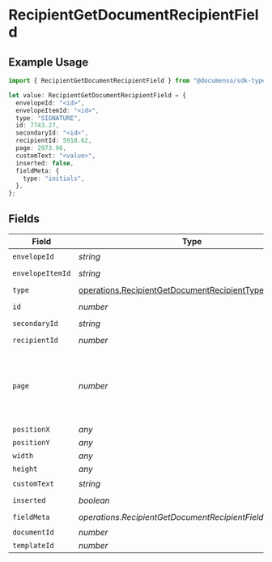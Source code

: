 # RecipientGetDocumentRecipientField

## Example Usage

```typescript
import { RecipientGetDocumentRecipientField } from "@documenso/sdk-typescript/models/operations";

let value: RecipientGetDocumentRecipientField = {
  envelopeId: "<id>",
  envelopeItemId: "<id>",
  type: "SIGNATURE",
  id: 7743.27,
  secondaryId: "<id>",
  recipientId: 5918.62,
  page: 2973.96,
  customText: "<value>",
  inserted: false,
  fieldMeta: {
    type: "initials",
  },
};
```

## Fields

| Field                                                                                                        | Type                                                                                                         | Required                                                                                                     | Description                                                                                                  |
| ------------------------------------------------------------------------------------------------------------ | ------------------------------------------------------------------------------------------------------------ | ------------------------------------------------------------------------------------------------------------ | ------------------------------------------------------------------------------------------------------------ |
| `envelopeId`                                                                                                 | *string*                                                                                                     | :heavy_check_mark:                                                                                           | N/A                                                                                                          |
| `envelopeItemId`                                                                                             | *string*                                                                                                     | :heavy_check_mark:                                                                                           | N/A                                                                                                          |
| `type`                                                                                                       | [operations.RecipientGetDocumentRecipientType](../../models/operations/recipientgetdocumentrecipienttype.md) | :heavy_check_mark:                                                                                           | N/A                                                                                                          |
| `id`                                                                                                         | *number*                                                                                                     | :heavy_check_mark:                                                                                           | N/A                                                                                                          |
| `secondaryId`                                                                                                | *string*                                                                                                     | :heavy_check_mark:                                                                                           | N/A                                                                                                          |
| `recipientId`                                                                                                | *number*                                                                                                     | :heavy_check_mark:                                                                                           | N/A                                                                                                          |
| `page`                                                                                                       | *number*                                                                                                     | :heavy_check_mark:                                                                                           | The page number of the field on the document. Starts from 1.                                                 |
| `positionX`                                                                                                  | *any*                                                                                                        | :heavy_minus_sign:                                                                                           | N/A                                                                                                          |
| `positionY`                                                                                                  | *any*                                                                                                        | :heavy_minus_sign:                                                                                           | N/A                                                                                                          |
| `width`                                                                                                      | *any*                                                                                                        | :heavy_minus_sign:                                                                                           | N/A                                                                                                          |
| `height`                                                                                                     | *any*                                                                                                        | :heavy_minus_sign:                                                                                           | N/A                                                                                                          |
| `customText`                                                                                                 | *string*                                                                                                     | :heavy_check_mark:                                                                                           | N/A                                                                                                          |
| `inserted`                                                                                                   | *boolean*                                                                                                    | :heavy_check_mark:                                                                                           | N/A                                                                                                          |
| `fieldMeta`                                                                                                  | *operations.RecipientGetDocumentRecipientFieldMetaUnion*                                                     | :heavy_check_mark:                                                                                           | N/A                                                                                                          |
| `documentId`                                                                                                 | *number*                                                                                                     | :heavy_minus_sign:                                                                                           | N/A                                                                                                          |
| `templateId`                                                                                                 | *number*                                                                                                     | :heavy_minus_sign:                                                                                           | N/A                                                                                                          |